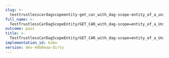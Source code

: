 ```yaml
---
slug: >-
  testtrustlesscardagscopeentity-get_car_with_dag-scope-entity_of_a_unixfs_file_(format-car)-header_x-content-type-options
full_name: >-
  TestTrustlessCarDagScopeEntity/GET_CAR_with_dag-scope=entity_of_a_UnixFS_file_(format=car)/Header_X-Content-Type-Options
outcome: pass
title: >-
  TestTrustlessCarDagScopeEntity/GET_CAR_with_dag-scope=entity_of_a_UnixFS_file_(format=car)/Header_X-Content-Type-Options
implementation_id: kubo
version: dev-44b0eaa-dirty
---
```


